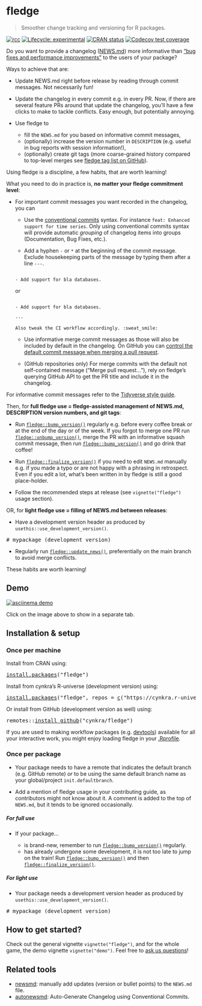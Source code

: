 <!-- README.md is generated from README.Rmd. Please edit that file -->

# fledge

> Smoother change tracking and versioning for R packages.

<!-- badges: start -->

[![rcc](https://github.com/cynkra/fledge/workflows/rcc/badge.svg)](https://github.com/cynkra/fledge/actions) [![Lifecycle: experimental](https://img.shields.io/badge/lifecycle-experimental-orange.svg)](https://lifecycle.r-lib.org/articles/stages.html#experimental) [![CRAN status](https://www.r-pkg.org/badges/version/fledge)](https://cran.r-project.org/package=fledge) [![Codecov test coverage](https://codecov.io/gh/cynkra/fledge/branch/main/graph/badge.svg)](https://app.codecov.io/gh/cynkra/fledge?branch=main)

<!-- badges: end -->

Do you want to provide a changelog ([NEWS.md](https://blog.r-hub.io/2020/05/08/pkg-news/#why-write-the-changelog-as-newsmd)) more informative than [“bug fixes and performance improvements”](https://twitter.com/EmilyKager/status/1413628436984188933) to the users of your package?

Ways to achieve that are:

- Update NEWS.md right before release by reading through commit messages. Not necessarily fun!

- Update the changelog in every commit e.g. in every PR. Now, if there are several feature PRs around that update the changelog, you’ll have a few clicks to make to tackle conflicts. Easy enough, but potentially annoying.

- Use fledge to

  - fill the `NEWS.md` for you based on informative commit messages,
  - (optionally) increase the version number in `DESCRIPTION` (e.g. useful in bug reports with session information!),
  - (optionally) create git tags (more coarse-grained history compared to top-level merges see [fledge tag list on GitHub](https://github.com/cynkra/fledge/tags)).

Using fledge is a discipline, a few habits, that are worth learning!

What you need to do in practice is, **no matter your fledge commitment level**:

- For important commit messages you want recorded in the changelog, you can

  - Use the [conventional commits](https://www.conventionalcommits.org/en/v1.0.0/) syntax. For instance `feat: Enhanced support for time series`. Only using conventional commits syntax will provide automatic *grouping* of changelog items into groups (Documentation, Bug Fixes, etc.).

  - Add a hyphen `-` or `*` at the beginning of the commit message. Exclude housekeeping parts of the message by typing them after a line `---`.

  ``` text

  - Add support for bla databases.
  ```

  or

  ``` text

  - Add support for bla databases.

  ---

  Also tweak the CI workflow accordingly. :sweat_smile:
  ```

  - Use informative merge commit messages as those will also be included by default in the changelog. On GitHub you can [control the default commit message when merging a pull request](https://github.blog/changelog/2022-08-23-new-options-for-controlling-the-default-commit-message-when-merging-a-pull-request/).

  - (GitHub repositories only) For merge commits with the default not self-contained message (“Merge pull request…”), rely on fledge’s querying GitHub API to get the PR title and include it in the changelog.

For informative commit messages refer to the [Tidyverse style guide](https://style.tidyverse.org/news.html).

Then, for **full fledge use = fledge-assisted management of NEWS.md, DESCRIPTION version numbers, and git tags**:

- Run [`fledge::bump_version()`](https://cynkra.github.io/fledge/reference/bump_version.html) regularly e.g. before every coffee break or at the end of the day or of the week. If you forgot to merge one PR run [`fledge::unbump_version()`](https://cynkra.github.io/fledge/reference/unbump_version.html), merge the PR with an informative squash commit message, then run [`fledge::bump_version()`](https://cynkra.github.io/fledge/reference/bump_version.html) and go drink that coffee!

- Run [`fledge::finalize_version()`](https://cynkra.github.io/fledge/reference/finalize_version.html) if you need to edit `NEWS.md` manually e.g. if you made a typo or are not happy with a phrasing in retrospect. Even if you edit a lot, what’s been written in by fledge is still a good place-holder.

- Follow the recommended steps at release (see `vignette("fledge")` usage section).

OR, for **light fledge use = filling of NEWS.md between releases**:

- Have a development version header as produced by `usethis::use_development_version()`.

<pre class='chroma'>
<span><span class='c'># mypackage (development version)</span></span></pre>

- Regularly run [`fledge::update_news()`](https://cynkra.github.io/fledge/reference/update_news.html), preferentially on the main branch to avoid merge conflicts.

These habits are worth learning!

## Demo

[![asciinema demo](https://github.com/cynkra/fledge/raw/main/readme/demo.gif)](https://asciinema.org/a/173876)

Click on the image above to show in a separate tab.

## Installation & setup

### Once per machine

Install from CRAN using:

<pre class='chroma'>
<span><span class='nf'><a href='https://rdrr.io/r/utils/install.packages.html'>install.packages</a></span><span class='o'>(</span><span class='s'>"fledge"</span><span class='o'>)</span></span></pre>

Install from cynkra’s R-universe (development version) using:

<pre class='chroma'>
<span><span class='nf'><a href='https://rdrr.io/r/utils/install.packages.html'>install.packages</a></span><span class='o'>(</span><span class='s'>"fledge"</span>, repos <span class='o'>=</span> <span class='nf'><a href='https://rdrr.io/r/base/c.html'>c</a></span><span class='o'>(</span><span class='s'>"https://cynkra.r-universe.dev"</span>, <span class='s'>"https://cloud.r-project.org"</span><span class='o'>)</span><span class='o'>)</span></span></pre>

Or install from GitHub (development version as well) using:

<pre class='chroma'>
<span><span class='nf'>remotes</span><span class='nf'>::</span><span class='nf'><a href='https://remotes.r-lib.org/reference/install_github.html'>install_github</a></span><span class='o'>(</span><span class='s'>"cynkra/fledge"</span><span class='o'>)</span></span></pre>

If you are used to making workflow packages (e.g. [devtools](https://usethis.r-lib.org/articles/articles/usethis-setup.html#use-usethis-or-devtools-in-interactive-work)) available for all your interactive work, you might enjoy loading fledge in your [.Rprofile](https://rstats.wtf/r-startup.html#rprofile).

### Once per package

- Your package needs to have a remote that indicates the default branch (e.g. GitHub remote) *or* to be using the same default branch name as your global/project `init.defaultbranch`.

- Add a mention of fledge usage in your contributing guide, as contributors might not know about it. A comment is added to the top of `NEWS.md`, but it tends to be ignored occasionally.

##### For full use

- If your package…

  - is brand-new, remember to run [`fledge::bump_version()`](https://cynkra.github.io/fledge/reference/bump_version.html) regularly.
  - has already undergone some development, it is not too late to jump on the train! Run [`fledge::bump_version()`](https://cynkra.github.io/fledge/reference/bump_version.html) and then [`fledge::finalize_version()`](https://cynkra.github.io/fledge/reference/finalize_version.html).

##### For light use

- Your package needs a development version header as produced by `usethis::use_development_version()`.

<pre class='chroma'>
<span><span class='c'># mypackage (development version)</span></span></pre>

## How to get started?

Check out the general vignette `vignette("fledge")`, and for the whole game, the demo vignette `vignette("demo")`. Feel free to [ask us questions](https://github.com/cynkra/fledge/discussions)!

## Related tools

- [newsmd](https://github.com/Dschaykib/newsmd): manually add updates (version or bullet points) to the `NEWS.md` file.
- [autonewsmd](https://github.com/kapsner/autonewsmd): Auto-Generate Changelog using Conventional Commits.
